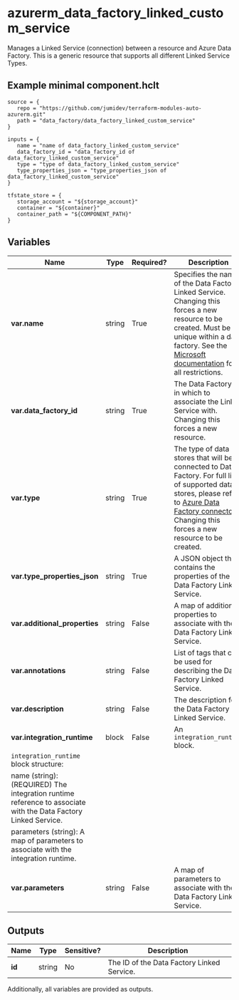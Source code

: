 # azurerm_data_factory_linked_custom_service

Manages a Linked Service (connection) between a resource and Azure Data Factory. This is a generic resource that supports all different Linked Service Types.

## Example minimal component.hclt

```hcl
source = {
   repo = "https://github.com/jumidev/terraform-modules-auto-azurerm.git" 
   path = "data_factory/data_factory_linked_custom_service" 
}

inputs = {
   name = "name of data_factory_linked_custom_service" 
   data_factory_id = "data_factory_id of data_factory_linked_custom_service" 
   type = "type of data_factory_linked_custom_service" 
   type_properties_json = "type_properties_json of data_factory_linked_custom_service" 
}

tfstate_store = {
   storage_account = "${storage_account}" 
   container = "${container}" 
   container_path = "${COMPONENT_PATH}" 
}

```

## Variables

| Name | Type | Required? |  Description |
| ---- | ---- | --------- |  ----------- |
| **var.name** | string | True | Specifies the name of the Data Factory Linked Service. Changing this forces a new resource to be created. Must be unique within a data factory. See the [Microsoft documentation](https://docs.microsoft.com/azure/data-factory/naming-rules) for all restrictions. | 
| **var.data_factory_id** | string | True | The Data Factory ID in which to associate the Linked Service with. Changing this forces a new resource. | 
| **var.type** | string | True | The type of data stores that will be connected to Data Factory. For full list of supported data stores, please refer to [Azure Data Factory connector](https://docs.microsoft.com/azure/data-factory/connector-overview). Changing this forces a new resource to be created. | 
| **var.type_properties_json** | string | True | A JSON object that contains the properties of the Data Factory Linked Service. | 
| **var.additional_properties** | string | False | A map of additional properties to associate with the Data Factory Linked Service. | 
| **var.annotations** | string | False | List of tags that can be used for describing the Data Factory Linked Service. | 
| **var.description** | string | False | The description for the Data Factory Linked Service. | 
| **var.integration_runtime** | block | False | An `integration_runtime` block. | 
| `integration_runtime` block structure: || 
|   name (string): (REQUIRED) The integration runtime reference to associate with the Data Factory Linked Service. ||
|   parameters (string): A map of parameters to associate with the integration runtime. ||
| **var.parameters** | string | False | A map of parameters to associate with the Data Factory Linked Service. | 



## Outputs

| Name | Type | Sensitive? | Description |
| ---- | ---- | --------- | --------- |
| **id** | string | No  | The ID of the Data Factory Linked Service. | 

Additionally, all variables are provided as outputs.
